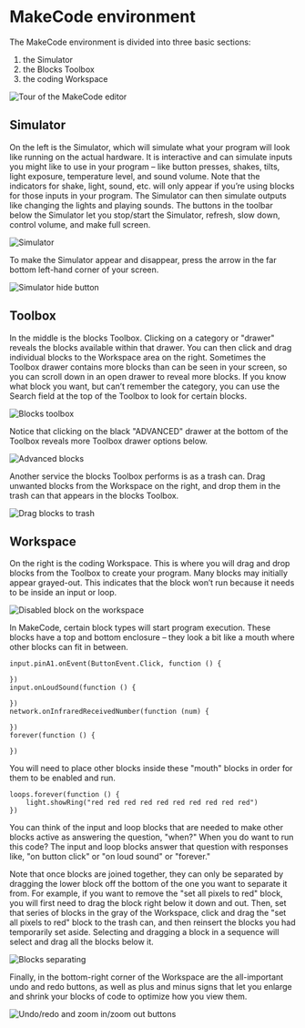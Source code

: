 # MakeCode environment

The MakeCode environment is divided into three basic sections:

1. the Simulator
2. the Blocks Toolbox
3. the coding Workspace

![Tour of the MakeCode editor](/static/courses/maker/general/coding/ide.jpg)

## Simulator

On the left is the Simulator, which will simulate what your program will look like running on the actual hardware. It is interactive and can simulate inputs you might like to use in your program – like button presses, shakes, tilts, light exposure, temperature level, and sound volume. Note that the indicators for shake, light, sound, etc. will only appear if you’re using blocks for those inputs in your program. The Simulator can then simulate outputs like changing the lights and playing sounds. The buttons in the toolbar below the Simulator let you stop/start the Simulator, refresh, slow down, control volume, and make full screen.

![Simulator](/static/courses/maker/general/coding/simulator.png)

To make the Simulator appear and disappear, press the arrow in the far bottom left-hand corner of your screen.

![Simulator hide button](/static/courses/maker/general/coding/sim-hide-button.png)

## Toolbox

In the middle is the blocks Toolbox. Clicking on a category or "drawer" reveals the blocks available within that drawer. You can then click and drag individual blocks to the Workspace area on the right. Sometimes the Toolbox drawer contains more blocks than can be seen in your screen, so you can scroll down in an open drawer to reveal more blocks. If you know what block you want, but can’t remember the category, you can use the Search field at the top of the Toolbox to look for certain blocks.

![Blocks toolbox](/static/courses/maker/general/coding/toolbox.png)

Notice that clicking on the black "ADVANCED" drawer at the bottom of the Toolbox reveals more Toolbox drawer options below.

![Advanced blocks](/static/courses/maker/general/coding/advanced-toolbox.png)

Another service the blocks Toolbox performs is as a trash can. Drag unwanted blocks from the Workspace on the right, and drop them in the trash can that appears in the blocks Toolbox.

![Drag blocks to trash](/static/courses/maker/general/coding/trash.png)

## Workspace

On the right is the coding Workspace. This is where you will drag and drop blocks from the Toolbox to create your program. Many blocks may initially appear grayed-out. This indicates that the block won’t run because it needs to be inside an input or loop.

![Disabled block on the workspace](/static/courses/maker/general/coding/disabled-block.png)

In MakeCode, certain block types will start program execution. These blocks have a top and bottom enclosure – they look a bit like a mouth where other blocks can fit in between.

```block
input.pinA1.onEvent(ButtonEvent.Click, function () {
	
})
input.onLoudSound(function () {
	
})
network.onInfraredReceivedNumber(function (num) {
	
})
forever(function () {
	
})
```

You will need to place other blocks inside these "mouth" blocks in order for them to be enabled and run.

```block
loops.forever(function () {
    light.showRing("red red red red red red red red red red")
})
```

You can think of the input and loop blocks that are needed to make other blocks active as answering the question, "when?" When you do want to run this code? The input and loop blocks answer that question with responses like, "on button click" or "on loud sound" or "forever."

Note that once blocks are joined together, they can only be separated by dragging the lower block off the bottom of the one you want to separate it from. For example, if you want to remove the "set all pixels to red" block, you will first need to drag the block right below it down and out. Then, set that series of blocks in the gray of the Workspace, click and drag the "set all pixels to red" block to the trash can, and then reinsert the blocks you had temporarily set aside. Selecting and dragging a block in a sequence will select and drag all the blocks below it.

![Blocks separating](/static/courses/maker/general/coding/separating-blocks.png)

Finally, in the bottom-right corner of the Workspace are the all-important undo and redo buttons, as well as plus and minus signs that let you enlarge and shrink your blocks of code to optimize how you view them.

![Undo/redo and zoom in/zoom out buttons](/static/courses/maker/general/coding/workspace-buttons.png)
